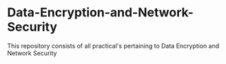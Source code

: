 # Data-Encryption-and-Network-Security


This repository consists of all practical's pertaining to Data Encryption and Network Security
